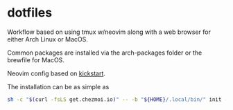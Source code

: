 # dotfiles
Workflow based on using tmux w/neovim along with a web browser for either Arch Linux or MacOS.

Common packages are installed via the arch-packages folder or the brewfile for MacOS.

Neovim config based on [kickstart](https://github.com/nvim-lua/kickstart.nvim).

The installation can be as simple as 
```bash
sh -c "$(curl -fsLS get.chezmoi.io)" -- -b "${HOME}/.local/bin/" init --purge-binary --apply spencerrais
```
